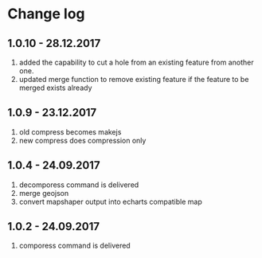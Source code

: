 # Change log

## 1.0.10 - 28.12.2017

1. added the capability to cut a hole from an existing feature from another one.
2. updated merge function to remove existing feature if the feature to be
   merged exists already

## 1.0.9 - 23.12.2017

1. old compress becomes makejs
2. new compress does compression only

## 1.0.4 - 24.09.2017

1. decomporess command is delivered
2. merge geojson
3. convert mapshaper output into echarts compatible map

## 1.0.2 - 24.09.2017

1. comporess command is delivered
